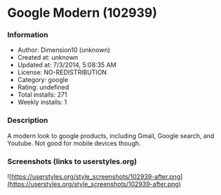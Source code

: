 # Google Modern (102939)

### Information
- Author: Dimension10 (unknown)
- Created at: unknown
- Updated at: 7/3/2014, 5:08:35 AM
- License: NO-REDISTRIBUTION
- Category: google
- Rating: undefined
- Total installs: 271
- Weekly installs: 1


### Description
A modern look to google products, including Gmail, Google search, and Youtube. Not good for mobile devices though.


### Screenshots (links to userstyles.org)
![https://userstyles.org/style_screenshots/102939-after.png](https://userstyles.org/style_screenshots/102939-after.png)



